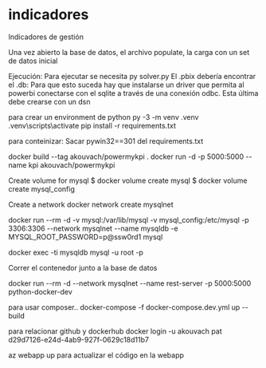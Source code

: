 # indicadores
Indicadores de gestión

Una vez abierto la base de datos, el archivo populate, la carga
con un set de datos inicial

Ejecución:
Para ejecutar se necesita py solver.py
El .pbix debería encontrar el .db: Para que esto suceda hay que instalarse un driver que permita al powerbi conectarse con el sqlite a través de una conexión odbc.  Esta última debe crearse con un dsn

para crear un environment de python
py -3 -m venv .venv
.venv\scripts\activate
pip install -r requirements.txt




para conteinizar:
Sacar pywin32==301 del requirements.txt

docker build --tag akouvach/powermykpi .
docker run -d -p 5000:5000 --name kpi akouvach/powermykpi


Create volume for mysql
$ docker volume create mysql
$ docker volume create mysql_config

Create a network
docker network create mysqlnet

docker run --rm -d -v mysql:/var/lib/mysql -v mysql_config:/etc/mysql -p 3306:3306 --network mysqlnet --name mysqldb -e MYSQL_ROOT_PASSWORD=p@ssw0rd1 mysql

docker exec -ti mysqldb mysql -u root -p

Correr el contenedor junto a la base de datos

docker run --rm -d --network mysqlnet --name rest-server -p 5000:5000  python-docker-dev


para usar composer.. 
docker-compose -f docker-compose.dev.yml up --build


para relacionar github y dockerhub
docker login -u akouvach
pat d29d7126-e24d-4ab9-927f-0629c18d11b7


az webapp up 
para actualizar el código en la webapp 